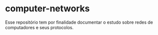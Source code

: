 # computer-networks
Esse repositório tem por finalidade documentar o estudo sobre redes de computadores e seus protocolos.
